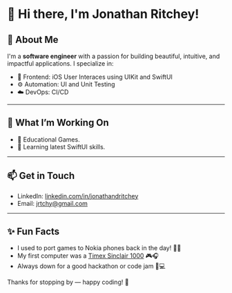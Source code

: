# 👋 Hi there, I'm Jonathan Ritchey!

## 🚀 About Me

I'm a **software engineer** with a passion for building beautiful, intuitive, and impactful applications. I specialize in:

- 🎨 Frontend: iOS User Interaces using UIKit and SwiftUI
- ⚙️ Automation: UI and Unit Testing
- ☁️ DevOps: CI/CD

---

## 💼 What I’m Working On

- 🔧 Educational Games.
- 🌱 Learning latest SwiftUI skills.

---

## 📫 Get in Touch

- LinkedIn: [linkedin.com/in/jonathandritchey](https://linkedin.com/in/jonathandritchey)
- Email: jrtchy@gmail.com

---

## ✨ Fun Facts

- I used to port games to Nokia phones back in the day! 🤖🔥  
- My first computer was a [Timex Sinclair 1000](https://en.wikipedia.org/wiki/Timex_Sinclair_1000) 🎮🎧  
- Always down for a good hackathon or code jam 🧠💻  

Thanks for stopping by — happy coding! 🚀

<!--
**JonathanRitcheyGH/JonathanRitcheyGH** is a ✨ _special_ ✨ repository because its `README.md` (this file) appears on your GitHub profile.

Here are some ideas to get you started:

- 🔭 I’m currently working on ...
- 🌱 I’m currently learning ...
- 👯 I’m looking to collaborate on ...
- 🤔 I’m looking for help with ...
- 💬 Ask me about ...
- 📫 How to reach me: ...
- 😄 Pronouns: ...
- ⚡ Fun fact: ...
-->
